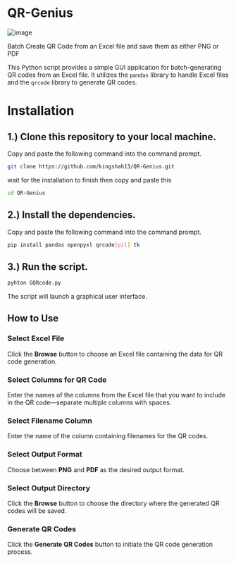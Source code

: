 # QR-Genius

![image](https://github.com/kingshah13/QR-Genius/assets/67662365/c3e5f142-cad2-4b53-88b0-160b4f47f199)


Batch Create QR Code from an Excel file and save them as either PNG or PDF

This Python script provides a simple GUI application for batch-generating QR codes from an Excel file. It utilizes the `pandas` library to handle Excel files and the `qrcode` library to generate QR codes.

# Installation

## 1.) Clone this repository to your local machine.
Copy and paste the following command into the command prompt.

```bash
git clone https://github.com/kingshah13/QR-Genius.git
```
wait for the installation to finish then
copy and paste this

```bash
cd QR-Genius
```
## 2.) Install the dependencies.
  Copy and paste the following command into the command prompt.
```bash
pip install pandas openpyxl qrcode[pil] tk
```

## 3.) Run the script.
```bash
pyhton GQRcode.py
```

The script will launch a graphical user interface.

## How to Use

### Select Excel File
  Click the **Browse** button to choose an Excel file containing the data for QR code generation.

### Select Columns for QR Code
  Enter the names of the columns from the Excel file that you want to include in the QR code—separate multiple columns with spaces.

### Select Filename Column
  Enter the name of the column containing filenames for the QR codes.
  
### Select Output Format
  Choose between **PNG** and **PDF** as the desired output format.

### Select Output Directory
  Click the **Browse** button to choose the directory where the generated QR codes will be saved.

### Generate QR Codes
  Click the **Generate QR Codes** button to initiate the QR code generation process.
